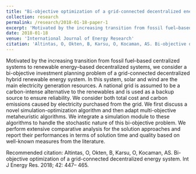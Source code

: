 ```yaml
---
title: "Bi-objective optimization of a grid-connected decentralized energy system"
collection: research
permalink: /research/2018-01-18-paper-1
excerpt: 'Motivated by the increasing transition from fossil fuel–based centralized systems to renewable energy–based decentralized systems, we consider a bi-objective investment planning problem of a grid-connected decentralized hybrid renewable energy system. In this system, solar and wind are the main electricity generation resources. A national grid is assumed to be a carbon-intense alternative to the renewables and is used as a backup source to ensure reliability. We consider both total cost and carbon emissions caused by electricity purchased from the grid. We first discuss a novel simulation-optimization algorithm and then adapt multi-objective metaheuristic algorithms. We integrate a simulation module to these algorithms to handle the stochastic nature of this bi-objective problem. We perform extensive comparative analysis for the solution approaches and report their performances in terms of solution time and quality based on well-known measures from the literature.'
date: 2018-01-18
venue: 'International Journal of Energy Research'
citation: 'Altintas, O, Okten, B, Karsu, O, Kocaman, AS. Bi-objective optimization of a grid-connected decentralized energy system. Int J Energy Res. 2018; 42: 447– 465.'
---
```

Motivated by the increasing transition from fossil fuel–based centralized systems to renewable energy–based decentralized systems, we consider a bi-objective investment planning problem of a grid-connected decentralized hybrid renewable energy system. In this system, solar and wind are the main electricity generation resources. A national grid is assumed to be a carbon-intense alternative to the renewables and is used as a backup source to ensure reliability. We consider both total cost and carbon emissions caused by electricity purchased from the grid. We first discuss a novel simulation-optimization algorithm and then adapt multi-objective metaheuristic algorithms. We integrate a simulation module to these algorithms to handle the stochastic nature of this bi-objective problem. We perform extensive comparative analysis for the solution approaches and report their performances in terms of solution time and quality based on well-known measures from the literature.

Recommended citation: Altintas, O, Okten, B, Karsu, O, Kocaman, AS. Bi-objective optimization of a grid-connected decentralized energy system. Int J Energy Res. 2018; 42: 447– 465.
